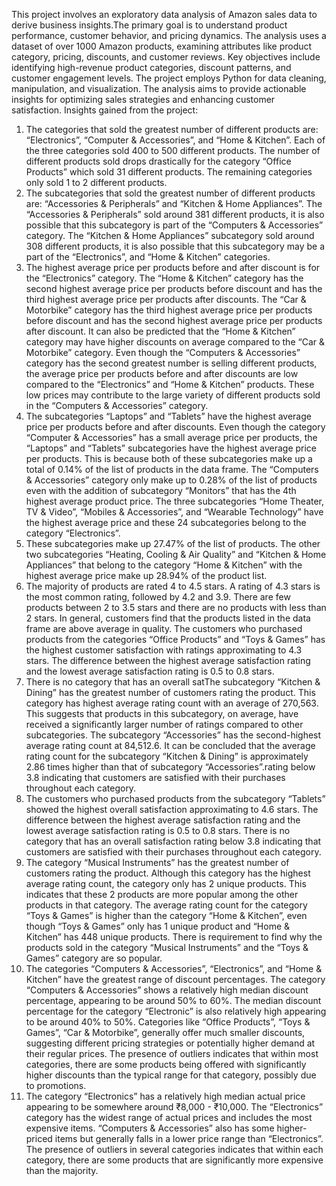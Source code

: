 This project involves an exploratory data analysis of Amazon sales data to derive business insights.The primary goal is to understand product performance, customer behavior, and pricing dynamics.
The analysis uses a dataset of over 1000 Amazon products, examining attributes like product category, pricing, discounts, and customer reviews. 
Key objectives include identifying high-revenue product categories, discount patterns, and customer engagement levels. 
The project employs Python for data cleaning, manipulation, and visualization. 
The analysis aims to provide actionable insights for optimizing sales strategies and enhancing customer satisfaction.
Insights gained from the project:
1. The categories that sold the greatest number of different products are: “Electronics”, “Computer & Accessories”, and “Home & Kitchen”. Each of the three categories sold 400 to 500 different products. 
The number of different products sold drops drastically for the category “Office Products” which sold 31 different products. The remaining categories only sold 1 to 2 different products.
2. The subcategories that sold the greatest number of different products are: “Accessories & Peripherals” and “Kitchen & Home Appliances”. The “Accessories & Peripherals” sold around 381 different products, it is also possible that this subcategory is part of the “Computers & Accessories” category. The “Kitchen & Home Appliances” subcategory sold around 308 different products, it is also possible that this subcategory may be a part of the “Electronics”, and “Home & Kitchen” categories.
3. The highest average price per products before and after discount is for the “Electronics” category. The “Home & Kitchen” category has the second highest average price per products before discount and has the third highest average price per products after discounts. The “Car & Motorbike” category has the third highest average price per products before discount and has the second highest average price per products after discount. It can also be predicted that the “Home & Kitchen” category may have higher discounts on average compared to the “Car & Motorbike” category. Even though the “Computers & Accessories” 
category has the second greatest number is selling different products, the average price per products before and after discounts are low compared to the “Electronics” and “Home & Kitchen” products. These low prices may contribute to the large variety of different products sold in the “Computers & Accessories” category. 
4. The subcategories “Laptops” and “Tablets” have the highest average price per products before and after discounts. Even though the category “Computer & Accessories” has a small average price per products, 
the “Laptops” and “Tablets” subcategories have the highest average price per products. This is because both of these subcategories make up a total of 0.14% of the list of products in the data frame. 
The “Computers & Accessories” category only make up to 0.28% of the list of products even with the addition of subcategory “Monitors” that has the 4th highest average product price. The three subcategories 
“Home Theater, TV & Video”, “Mobiles & Accessories”, and “Wearable Technology” have the highest average price and these 24 subcategories belong to the category “Electronics”. 
5. These subcategories make up 27.47% of the list of products. The other two subcategories “Heating, Cooling & Air Quality” and “Kitchen & Home Appliances” that belong to the category “Home & Kitchen” with the
highest average price make up 28.94% of the product list.
6. The majority of products are rated 4 to 4.5 stars. A rating of 4.3 stars is the most common rating, followed by 4.2 and 3.9. There are few products between 2 to 3.5 stars and there are no products with less than 2 stars. In general, customers find that the products listed in the data frame are above average in quality. The customers who purchased products from the categories “Office Products” and “Toys & Games” has the highest customer satisfaction with ratings approximating to 4.3 stars. The difference between the highest average satisfaction rating and the lowest average satisfaction rating is 0.5 to 0.8 stars. 
7. There is no category that has an overall satThe subcategory “Kitchen & Dining” has the greatest number of customers rating the product. This category has highest average rating count with an average of 270,563. This suggests that products in this subcategory, on average, have received a significantly larger number of ratings compared to other subcategories. The subcategory “Accessories” has the second-highest average rating count at 84,512.6. It can be concluded that the average rating count for the subcategory “Kitchen & Dining” is approximately 2.86 times higher than that of subcategory “Accessories”.rating below 3.8 indicating that customers are satisfied with their purchases throughout each category. 
8. The customers who purchased products from the subcategory “Tablets” showed the highest overall satisfaction approximating to 4.6 stars. The difference between the highest average satisfaction rating and the 
lowest average satisfaction rating is 0.5 to 0.8 stars. There is no category that has an overall satisfaction rating below 3.8 indicating that customers are satisfied with their purchases throughout each category.
9. The category “Musical Instruments” has the greatest number of customers rating the product. Although this category has the highest average rating count, the category only has 2 unique products. This indicates 
that these 2 products are more popular among the other products in that category. The average rating count for the category “Toys & Games” is higher than the category “Home & Kitchen”, even though “Toys & Games”
only has 1 unique product and “Home & Kitchen” has 448 unique products. There is requirement to find why the products sold in the category “Musical Instruments” and the “Toys & Games” category are so popular.
10. The categories “Computers & Accessories”, “Electronics”, and “Home & Kitchen” have the greatest range of discount percentages. The category “Computers & Accessories” shows a relatively high median discount
percentage, appearing to be around 50% to 60%. The median discount percentage for the category “Electronic” is also relatively high appearing to be around 40% to 50%. Categories like “Office Products”,
“Toys & Games”, “Car & Motorbike”, generally offer much smaller discounts, suggesting different pricing strategies or potentially higher demand at their regular prices. The presence of outliers indicates that
within most categories, there are some products being offered with significantly higher discounts than the typical range for that category, possibly due to promotions.
11. The category “Electronics” has a relatively high median actual price appearing to be somewhere around ₹8,000 - ₹10,000. The “Electronics” category has the widest range of actual prices and includes the most 
expensive items. “Computers & Accessories” also has some higher-priced items but generally falls in a lower price range than “Electronics”. The presence of outliers in several categories indicates that within
each category, there are some products that are significantly more expensive than the majority.
